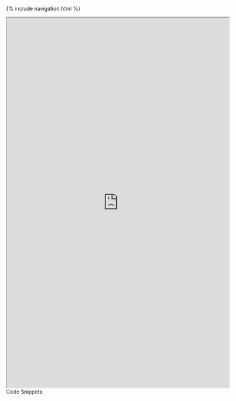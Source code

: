 {% include navigation.html %}
<iframe height="1000px" width="600px" src="https://replit.com/@KashishChopra2/Individual-Algorithmic-Project?lite=true#main.py"></iframe> 
Code Snippets:
